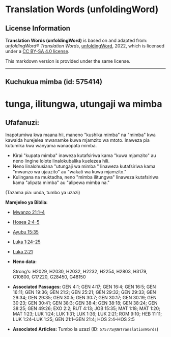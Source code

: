 # Translation Words (unfoldingWord)

## License Information

**Translation Words (unfoldingWord)** is based on and adapted from: _unfoldingWord® Translation Words_, [unfoldingWord](https://unfoldingword.org/utw), 2022, which is licensed under a [CC BY-SA 4.0 license](https://creativecommons.org/licenses/by-sa/4.0/legalcode.en).

This markdown version is provided under the same license.



--------------------------------

## Kuchukua mimba (id: 575414)

tunga, ilitungwa, utungaji wa mimba
===================================

Ufafanuzi:
----------

Inapotumiwa kwa maana hii, maneno "kushika mimba" na "mimba" kwa kawaida hurejelea mwanamke kuwa mjamzito wa mtoto. Inaweza pia kutumika kwa wanyama wanaopata mimba.

* Kirai "kupata mimba" inaweza kutafsiriwa kama "kuwa mjamzito" au neno lingine lolote linalokubalika kuelezea hili.
* Neno linalohusiana "utungaji wa mimba " linaweza kutafsiriwa kama "mwanzo wa ujauzito" au "wakati wa kuwa mjamzito."
* Kulingana na muktadha, neno "mimba ilitungwa" linaweza kutafsiriwa kama "alipata mimba" au "alipewa mimba na."

(Tazama pia: unda, tumbo ya uzazi)

**Marejeleo ya Biblia:**

* [Mwanzo 21:1–4](https://ref.ly/Gen21:1-Gen21:4)
* [Hosea 2:4–5](https://ref.ly/Hos2:4-Hos2:5)
* [Ayubu 15:35](https://ref.ly/Job15:35)
* [Luka 1:24–25](https://ref.ly/Luke1:24-Luke1:25)

* [Luka 2:21](https://ref.ly/Luke2:21)
* **Neno data:**

    Strong’s: H2029, H2030, H2032, H2232, H2254, H2803, H3179, G10800, G17220, G28450, G48150

* **Associated Passages:** GEN 4:1; GEN 4:17; GEN 16:4; GEN 16:5; GEN 16:11; GEN 19:36; GEN 21:2; GEN 25:21; GEN 29:32; GEN 29:33; GEN 29:34; GEN 29:35; GEN 30:5; GEN 30:7; GEN 30:17; GEN 30:19; GEN 30:23; GEN 30:41; GEN 38:3; GEN 38:4; GEN 38:18; GEN 38:24; GEN 38:25; GEN 49:26; EXO 2:2; RUT 4:13; JOB 15:35; MAT 1:18; MAT 1:20; MAT 1:23; LUK 1:24; LUK 1:31; LUK 1:36; LUK 2:21; ROM 9:10; HEB 11:11; LUK 1:24–LUK 1:25; GEN 21:1–GEN 21:4; HOS 2:4–HOS 2:5
* **Associated Articles:** Tumbo la uzazi (ID: `575775@UWTranslationWords`)

